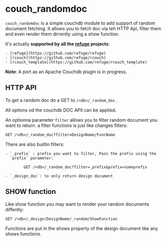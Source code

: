 # couch_randomdoc


`couch_randomdoc` is a simple couchdb module to add support of random
document fetching. It allows you to fetch doc via teh HTTP Api, filter
them and even render them dirrently using a show function.

It's actually **supported by all the [refuge](http://refuge.io) projects**:

    - [refuge](https://github.com/refuge/refuge)
    - [rcouch](https://github.com/refuge/rcouch)
    - [rcouch_template](https://github.com/refuge/rcouch_template)

**Note**: A port as an Apache Couchdb plugin is in progress.

## HTTP API

To get a random doc do a GET to `/<db>/_random_doc` .

All options od the couchdb DOC APII can be applied.

An optionna parameter `filter` allows you to filter random document you
want to return. a filter functions is just like changes filters:

    GET /<db>/_random_doc?filter=DesignName/FuncName

There are also builtin filters:

    - `_prefix` : prefix you want to filter, Pass the prefix using the
      `prefix` parameter:

            GET /<db>/_random_doc?filter=_prefix&prefix=someprefix

    - `_design_doc`: to only return design document

## SHOW function

Like show function you may want to render your random documents
diffently:

    GET /<db>/_design/DesignName/_random/ShowFunction


Functions are put in the shows property of the design document like any
shows functions.
